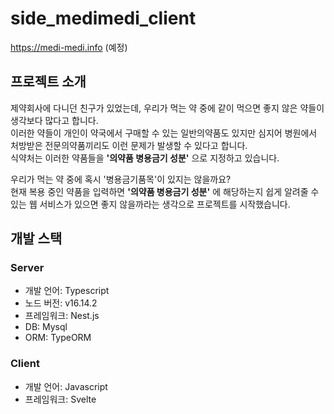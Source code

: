 # side_medimedi_client

https://medi-medi.info (예정)

## 프로젝트 소개

제약회사에 다니던 친구가 있었는데, 우리가 먹는 약 중에 같이 먹으면 좋지 않은 약들이 생각보다 많다고 합니다.\
이러한 약들이 개인이 약국에서 구매할 수 있는 일반의약품도 있지만 심지어 병원에서 처방받은 전문의약품끼리도 이런 문제가 발생할 수 있다고 합니다.\
식약처는 이러한 약품들을 **'의약품 병용금기 성분'** 으로 지정하고 있습니다.

우리가 먹는 약 중에 혹시 '병용금기품목'이 있지는 않을까요?\
현재 복용 중인 약품을 입력하면 **'의약품 병용금기 성분'** 에 해당하는지 쉽게 알려줄 수 있는 웹 서비스가 있으면 좋지 않을까라는 생각으로 프로젝트를 시작했습니다.

## 개발 스택

### Server

- 개발 언어: Typescript
- 노드 버전: v16.14.2
- 프레임워크: Nest.js
- DB: Mysql
- ORM: TypeORM

### Client

- 개발 언어: Javascript
- 프레임워크: Svelte
